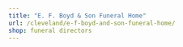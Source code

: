 ```yaml
---
title: "E. F. Boyd & Son Funeral Home"
url: /cleveland/e-f-boyd-and-son-funeral-home/
shop: funeral directors
---
```

